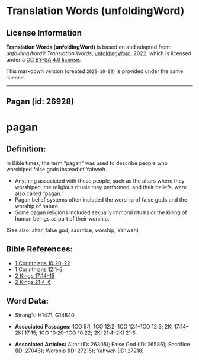 # Translation Words (unfoldingWord)

## License Information

**Translation Words (unfoldingWord)** is based on and adapted from: _unfoldingWord® Translation Words_, [unfoldingWord](https://unfoldingword.org/utw), 2022, which is licensed under a [CC BY-SA 4.0 license](https://creativecommons.org/licenses/by-sa/4.0/legalcode.en).

This markdown version (created `2025-10-09`) is provided under the same license.



--------------------------------

## Pagan (id: 26928)

pagan
=====

Definition:
-----------

In Bible times, the term “pagan” was used to describe people who worshiped false gods instead of Yahweh.

* Anything associated with these people, such as the altars where they worshiped, the religious rituals they performed, and their beliefs, were also called “pagan.”
* Pagan belief systems often included the worship of false gods and the worship of nature.
* Some pagan religions included sexually immoral rituals or the killing of human beings as part of their worship.

(See also: altar, false god, sacrifice, worship, Yahweh)

Bible References:
-----------------

* [1 Corinthians 10:20–22](https://ref.ly/1Cor10:20-1Cor10:22)
* [1 Corinthians 12:1–3](https://ref.ly/1Cor12:1-1Cor12:3)
* [2 Kings 17:14–15](https://ref.ly/2Kgs17:14-2Kgs17:15)
* [2 Kings 21:4–6](https://ref.ly/2Kgs21:4-2Kgs21:6)

Word Data:
----------

* Strong’s: H1471, G14840

* **Associated Passages:** 1CO 5:1; 1CO 12:2; 1CO 12:1–1CO 12:3; 2KI 17:14–2KI 17:15; 1CO 10:20–1CO 10:22; 2KI 21:4–2KI 21:6
* **Associated Articles:** Altar (ID: 26305); False God (ID: 26586); Sacrifice (ID: 27046); Worship (ID: 27215); Yahweh (ID: 27218)

